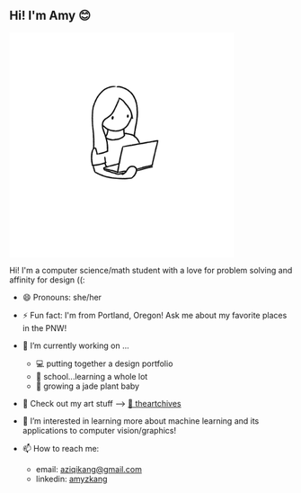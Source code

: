 ## Hi! I'm Amy 😊

<img align="center" src="https://github.com/aziqikang/aziqikang/blob/main/blob_gif.gif" width="400" height="400" />

Hi! I'm a computer science/math student with a love for problem solving and affinity for design ((:

- 😄 Pronouns: she/her
- ⚡ Fun fact: I'm from Portland, Oregon! Ask me about my favorite places in the PNW!
  
- 🔭 I’m currently working on ...
  - 💻 putting together a design portfolio
  - 🤯 school...learning a whole lot
  - 🌱 growing a jade plant baby
- 🎨 Check out my art stuff --> [🌱 theartchives](https://theartchives.squarespace.com/)
- 🤔 I’m interested in learning more about machine learning and its applications to computer vision/graphics!
- 📫 How to reach me:
  - email: aziqikang@gmail.com
  - linkedin: [amyzkang](https://www.linkedin.com/in/amyzkang/)
